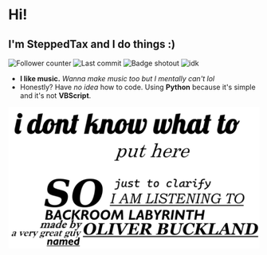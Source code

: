 # Hi!
## I'm SteppedTax and I do things :)

![Follower counter](https://img.shields.io/github/followers/SteppedTax?style=plastic&label=Followed&color=063971&link=https://github.com/SteppedTax?tab=followers "Followers")
![Last commit](https://img.shields.io/github/last-commit/SteppedTax/SteppedTax?style=plastic&label=Last%20commit&color=922B3E&link=https%3A%2F%2Fgithub.com%2FSteppedTax%2FSteppedTax%2Fcommits "Last commit in this repo")
![Badge shotout](https://img.shields.io/badge/Shotout_to-Limyrzzzin-1C1C1C?style=plastic&link=https://github.com/Limyrzzzin "you don't have to click on it")
![idk](https://img.shields.io/badge/I_don't_know-what_to_put_in_here_anymore-8673A1?style=plastic "I actually don't know")

- **I like music.** *Wanna make music too but I mentally can't lol*
- Honestly? Have *no idea* how to code. Using **Python** because it's simple and it's not **VBScript**.

![Banner](https://github.com/SteppedTax/SteppedTax/blob/a3bdd880e9f1b5f0653c85830ff39da185ab1add/profile.png "A very nice profile picture thingy")
